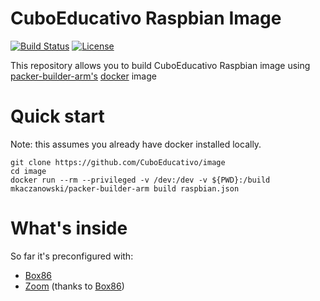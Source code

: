 # CuboEducativo Raspbian Image

[![Build Status][gh-actions]][actions]
[![License](https://img.shields.io/badge/License-Apache%202.0-blue.svg)](https://opensource.org/licenses/Apache-2.0)

[gh-actions]: https://action-badges.now.sh/CuboEducativo/image?action=build
[actions]: https://github.com/CuboEducativo/image/actions

This repository allows you to build CuboEducativo Raspbian image using [packer-builder-arm's](https://github.com/mkaczanowski/packer-builder-arm) [docker](https://www.docker.com/get-started) image

# Quick start

Note: this assumes you already have docker installed locally.

```
git clone https://github.com/CuboEducativo/image
cd image
docker run --rm --privileged -v /dev:/dev -v ${PWD}:/build mkaczanowski/packer-builder-arm build raspbian.json
```

# What's inside

So far it's preconfigured with:

-   [Box86](https://github.com/ptitSeb/box86)
-   [Zoom](https://zoom.us/) (thanks to [Box86](https://github.com/ptitSeb/box86/issues/193))
